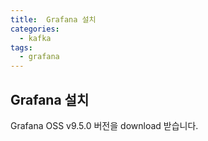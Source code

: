 ```yaml
---
title:  Grafana 설치
categories:
  - kafka
tags: 
  - grafana
---
```


## Grafana 설치 
Grafana OSS v9.5.0 버전을 download 받습니다.


